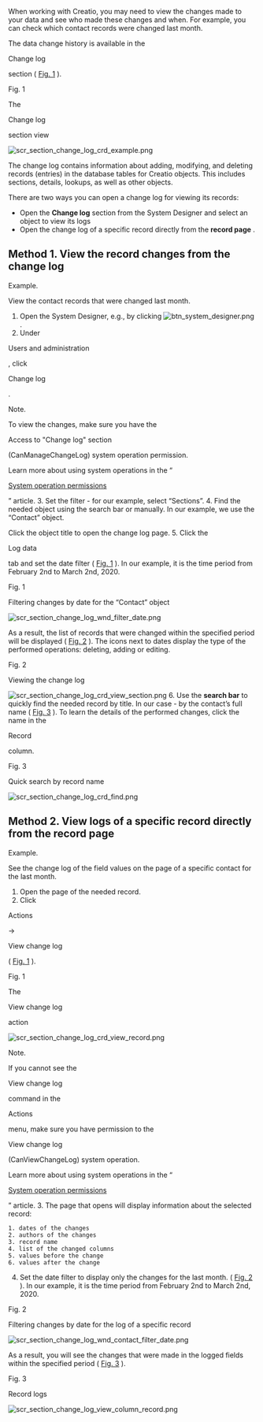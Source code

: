 


 When working with Creatio, you may need to view the changes made to your data and see who made these changes and when. For example, you can check which contact records were changed last month.
 



 The data change history is available in the
 
 Change log
 
 section (
 [Fig. 1](#XREF_16493_618)
 ).
 





 Fig. 1
 

 The
 
 Change log
 
 section view
 

![scr_section_change_log_crd_example.png](/guides/sites/en/files/documentation/user/en/logging_tools/BPMonlineHelp/view_change_log/scr_section_change_log_crd_example.png)



 The change log contains information about adding, modifying, and deleting records (entries) in the database tables for Creatio objects. This includes sections, details, lookups, as well as other objects.
 



 There are two ways you can open a change log for viewing its records:
 


* Open the
 **Change log** 
 section from the System Designer and select an object to view its logs
* Open the change log of a specific record directly from the
 **record page** 
 .





 Method 1. View the record changes from the change log
---------------------------------------------------------





 Example.
 
 View the contact records that were changed last month.
 



1. Open the System Designer, e.g., by clicking
 ![btn_system_designer.png](/guides/sites/en/files/documentation/user/en/logging_tools/BPMonlineHelp/view_change_log/btn_system_designer.png)
 .
2. Under
 
 Users and administration
 
 , click
 
 Change log
 
 .
 





 Note.
 
 To view the changes, make sure you have the
 
 Access to "Change log" section
 
 (CanManageChangeLog) system operation permission.
   

 Learn more about using system operations in the “
 
[System operation permissions](https://academy.creatio.com/documents?product=base&ver=7&id=258) 

 ” article.
3. Set the filter - for our example, select “Sections”.
4. Find the needed object using the search bar or manually. In our example, we use the “Contact” object.
 



 Click the object title to open the change log page.
5. Click the
 
 Log data
 
 tab and set the date filter (
 [Fig. 1](#XREF_97711_624)
 ). In our example, it is the time period from February 2nd to March 2nd, 2020.
 





 Fig. 1
 

 Filtering changes by date for the “Contact” object
 

![scr_section_change_log_wnd_filter_date.png](/guides/sites/en/files/documentation/user/en/logging_tools/BPMonlineHelp/view_change_log/scr_section_change_log_wnd_filter_date.png)



 As a result, the list of records that were changed within the specified period will be displayed (
 [Fig. 2](#XREF_39700_623)
 ). The icons next to dates display the type of the performed operations: deleting, adding or editing.
 





 Fig. 2
 

 Viewing the change log
 

![scr_section_change_log_crd_view_section.png](/guides/sites/en/files/documentation/user/en/logging_tools/BPMonlineHelp/view_change_log/scr_section_change_log_crd_view_section.png)
6. Use the
 **search bar** 
 to quickly find the needed record by title. In our case - by the contact’s full name (
 [Fig. 3](#XREF_26701_625)
 ). To learn the details of the performed changes, click the name in the
 
 Record
 
 column.
 





 Fig. 3
 

 Quick search by record name
 

![scr_section_change_log_crd_find.png](/guides/sites/en/files/documentation/user/en/logging_tools/BPMonlineHelp/view_change_log/scr_section_change_log_crd_find.png)





 Method 2. View logs of a specific record directly from the record page
--------------------------------------------------------------------------





 Example.
 
 See the change log of the field values on the page of a specific contact for the last month.
 



1. Open the page of the needed record.
2. Click
 
 Actions
 
 →
 
 View change log
 
 (
 [Fig. 1](#XREF_37370_623)
 ).
 





 Fig. 1
 

 The
 
 View change log
 
 action
 

![scr_section_change_log_crd_view_record.png](/guides/sites/en/files/documentation/user/en/logging_tools/BPMonlineHelp/view_change_log/scr_section_change_log_crd_view_record.png)





 Note.
 
 If you cannot see the
 
 View change log
 
 command in the
 
 Actions
 
 menu, make sure you have permission to the
 
 View change log
 
 (CanViewChangeLog) system operation.
   

 Learn more about using system operations in the “
 
[System operation permissions](https://academy.creatio.com/documents?product=base&ver=7&id=258) 

 ” article.
3. The page that opens will display information about the selected record:
 


	1. dates of the changes
	2. authors of the changes
	3. record name
	4. list of the changed columns
	5. values before the change
	6. values after the change
4. Set the date filter to display only the changes for the last month. (
 [Fig. 2](#XREF_24479_624)
 ). In our example, it is the time period from February 2nd to March 2nd, 2020.
 





 Fig. 2
 

 Filtering changes by date for the log of a specific record
 

![scr_section_change_log_wnd_contact_filter_date.png](/guides/sites/en/files/documentation/user/en/logging_tools/BPMonlineHelp/view_change_log/scr_section_change_log_wnd_contact_filter_date.png)



 As a result, you will see the changes that were made in the logged fields within the specified period (
 [Fig. 3](#XREF_55468_624)
 ).
 





 Fig. 3
 

 Record logs
 

![scr_section_change_log_view_column_record.png](/guides/sites/en/files/documentation/user/en/logging_tools/BPMonlineHelp/view_change_log/scr_section_change_log_view_column_record.png)




